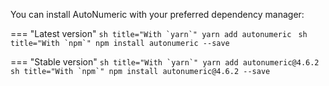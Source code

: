 You can install AutoNumeric with your preferred dependency manager:

=== "Latest version"
    ```sh title="With `yarn`"
    yarn add autonumeric
    ```
    ```sh title="With `npm`"
    npm install autonumeric --save
    ```

=== "Stable version"
    ```sh title="With `yarn`"
    yarn add autonumeric@4.6.2
    ```
    ```sh title="With `npm`"
    npm install autonumeric@4.6.2 --save
    ```

[^1]: [Yarn](https://yarnpkg.com/) website
[^2]: [NPM](https://www.npmjs.com/) website
